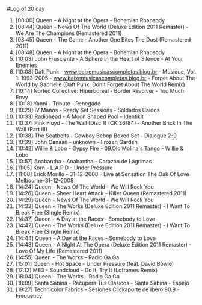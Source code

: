 #Log of 20 day

1. [00:00] Queen - A Night at the Opera - Bohemian Rhapsody
1. [08:44] Queen - News Of The World (Deluxe Edition 2011 Remaster) - We Are The Champions (Remastered 2011)
1. [08:45] Queen - The Game - Another One Bites The Dust (Remastered 2011)
1. [08:48] Queen - A Night at the Opera - Bohemian Rhapsody
1. [10:03] John Frusciante - A Sphere in the Heart of Silence - At Your Enemies
1. [10:08] Daft Punk - www.baixemusicascompletas.blog.br - Musique, Vol. 1: 1993-2005 - www.baixemusicascompletas.blog.br - Forget About The World by Gabrielle (Daft Punk: Don't Forget About The World Remix)
1. [10:14] Nortec Collective: Hiperboreal - Border Revolver - Too Much Envy
1. [10:18] Yanni - Tribute - Renegade
1. [10:29] IV Manos - Ready Set Sessions - Soldados Caídos
1. [10:33] Radiohead - A Moon Shaped Pool - Identikit
1. [10:37] Pink Floyd - The Wall (Disc 1) (CK 36184) - Another Brick In The Wall (Part III)
1. [10:38] The Seatbelts - Cowboy Bebop Boxed Set - Dialogue 2-9
1. [10:39] John Canaan - unknown - Frozen Garden
1. [10:42] Willie & Lobo - Gypsy Fire - 09.Olo Molina's Tango - Willie & Lobo
1. [10:57] Anabantha - Anabantha - Corazón de Lágrimas
1. [11:05] Korn - L.A.P.D - Under Pressure
1. [11:08] Erick Morillo - 31-12-2008 - Live at Sensation The Oak Of Love Melbourne-31-12-2008
1. [14:24] Queen - News Of The World - We Will Rock You
1. [14:26] Queen - Sheer Heart Attack - Killer Queen (Remastered 2011)
1. [14:29] Queen - News Of The World - We Will Rock You
1. [14:33] Queen - The Works (Deluxe Edition 2011 Remaster) - I Want To Break Free (Single Remix)
1. [14:37] Queen - A Day at the Races - Somebody to Love
1. [14:42] Queen - The Works (Deluxe Edition 2011 Remaster) - I Want To Break Free (Single Remix)
1. [14:44] Queen - A Day at the Races - Somebody to Love
1. [14:48] Queen - A Night At The Opera (Deluxe Edition 2011 Remaster) - Love Of My Life (Remastered 2011)
1. [14:55] Queen - The Works - Radio Ga Ga
1. [15:01] Queen - Hot Space - Under Pressure (feat. David Bowie)
1. [17:12] M83 - Soundcloud - Do It, Try It (Loframes Remix)
1. [18:04] Queen - The Works - Radio Ga Ga
1. [18:09] Santa Sabina - Recupera Tus Clásicos - Santa Sabina - Espejo
1. [19:27] Technicolor Fabrics - Sesiones Clickaporte de Ibero 90.9 - Frequency
